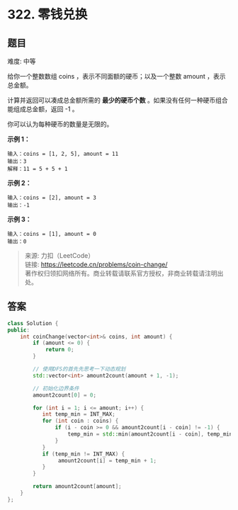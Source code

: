 # 322. 零钱兑换

## 题目

难度: 中等

给你一个整数数组 coins ，表示不同面额的硬币；以及一个整数 amount ，表示总金额。

计算并返回可以凑成总金额所需的 **最少的硬币个数** 。如果没有任何一种硬币组合能组成总金额，返回 -1 。

你可以认为每种硬币的数量是无限的。

**示例 1：**

```
输入：coins = [1, 2, 5], amount = 11
输出：3 
解释：11 = 5 + 5 + 1
```

**示例 2：**

```
输入：coins = [2], amount = 3
输出：-1
```

**示例 3：**

```
输入：coins = [1], amount = 0
输出：0

```

> 来源: 力扣（LeetCode）  
> 链接: <https://leetcode.cn/problems/coin-change/>  
> 著作权归领扣网络所有。商业转载请联系官方授权，非商业转载请注明出处。

## 答案

```c++
class Solution {
public:
    int coinChange(vector<int>& coins, int amount) {
        if (amount <= 0) {
            return 0; 
        }

        // 使用DFS的首先先思考一下动态规划
        std::vector<int> amount2count(amount + 1, -1);

        // 初始化边界条件
        amount2count[0] = 0;

        for (int i = 1; i <= amount; i++) {
           int temp_min = INT_MAX;
           for (int coin : coins) {
               if (i - coin >= 0 && amount2count[i - coin] != -1) {
                   temp_min = std::min(amount2count[i - coin], temp_min);
               }
           }
           if (temp_min != INT_MAX) {
                amount2count[i] = temp_min + 1;
           }
        }

        return amount2count[amount];
    }
};
```
